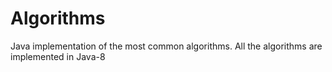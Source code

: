 # Algorithms
Java implementation of the most common algorithms.
All the algorithms are implemented in Java-8
